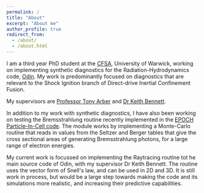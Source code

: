 ```yaml
---
permalink: /
title: "About"
excerpt: "About me"
author_profile: true
redirect_from: 
  - /about/
  - /about.html
---
```


I am a third year PhD student at the [CFSA](https://warwick.ac.uk/fac/sci/physics/research/cfsa/people/rees/), University of Warwick, working on implementing synthetic diagnostics for the Radiation-Hydrodynamics code, [Odin](https://www.clf.stfc.ac.uk/Pages/writing-the-code-for-clean-energy.aspx). My work is predominantly focused on diagnostics that are relevant to the Shock Ignition branch of Direct-drive Inertial Confinement Fusion. 

My supervisors are [Professor Tony Arber](https://warwick.ac.uk/fac/sci/physics/research/cfsa/people/tda/ "Profile") and [Dr Keith Bennett](https://warwick.ac.uk/fac/sci/physics/research/cfsa/people/bennett "Profile").

In addition to my work with synthetic diagnostics, I have also been working on testing the Bremsstrahlung routine recently implemented in the [EPOCH Particle-In-Cell code](https://cfsa-pmw.warwick.ac.uk/mediawiki/index.php/EPOCH:Landing_Page). The module works by implementing a Monte-Carlo routine that reads in values from the Seltzer and Berger tables that give the cross sectional areas of generating Bremsstrahlung photons, for a large range of electron energies.  

My current work is focussed on implementing the Raytracing routine tot he main source code of Odin, with my supervisor Dr Keith Bennett. The routine uses the vector form of Snell's law, and can be used in 2D and 3D. It is still work in process, but would be a large step towards making the code and its simulations more realistic, and increasing their predictive capabilities. 
